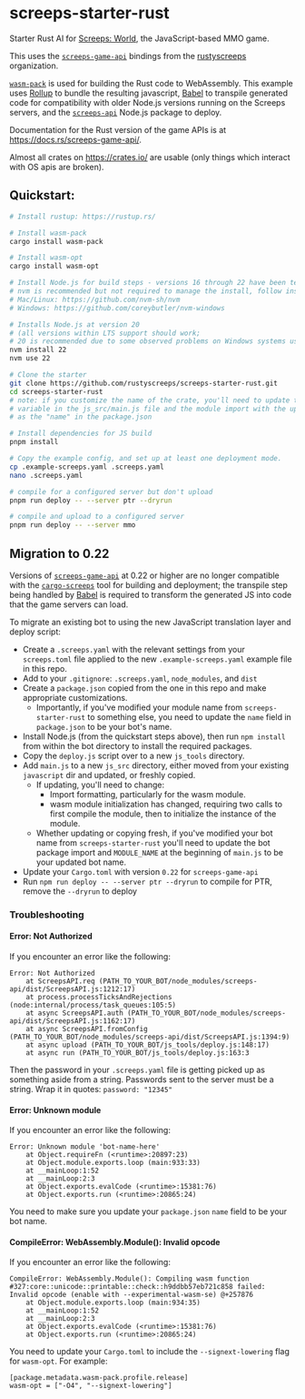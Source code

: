 # screeps-starter-rust

Starter Rust AI for [Screeps: World][screeps], the JavaScript-based MMO game.

This uses the [`screeps-game-api`] bindings from the [rustyscreeps] organization.

[`wasm-pack`] is used for building the Rust code to WebAssembly. This example uses [Rollup] to
bundle the resulting javascript, [Babel] to transpile generated code for compatibility with older
Node.js versions running on the Screeps servers, and the [`screeps-api`] Node.js package to deploy.

Documentation for the Rust version of the game APIs is at https://docs.rs/screeps-game-api/.

Almost all crates on https://crates.io/ are usable (only things which interact with OS
apis are broken).

## Quickstart:

```sh
# Install rustup: https://rustup.rs/

# Install wasm-pack
cargo install wasm-pack

# Install wasm-opt
cargo install wasm-opt

# Install Node.js for build steps - versions 16 through 22 have been tested, any should work
# nvm is recommended but not required to manage the install, follow instructions at:
# Mac/Linux: https://github.com/nvm-sh/nvm
# Windows: https://github.com/coreybutler/nvm-windows

# Installs Node.js at version 20
# (all versions within LTS support should work;
# 20 is recommended due to some observed problems on Windows systems using 22)
nvm install 22
nvm use 22

# Clone the starter
git clone https://github.com/rustyscreeps/screeps-starter-rust.git
cd screeps-starter-rust
# note: if you customize the name of the crate, you'll need to update the MODULE_NAME
# variable in the js_src/main.js file and the module import with the updated name, as well
# as the "name" in the package.json

# Install dependencies for JS build
pnpm install

# Copy the example config, and set up at least one deployment mode.
cp .example-screeps.yaml .screeps.yaml
nano .screeps.yaml

# compile for a configured server but don't upload
pnpm run deploy -- --server ptr --dryrun

# compile and upload to a configured server
pnpm run deploy -- --server mmo
```

## Migration to 0.22

Versions of [`screeps-game-api`] at 0.22 or higher are no longer compatible with the
[`cargo-screeps`] tool for building and deployment; the transpile step being handled by [Babel] is
required to transform the generated JS into code that the game servers can load.

To migrate an existing bot to using the new JavaScript translation layer and deploy script:

- Create a `.screeps.yaml` with the relevant settings from your `screeps.toml` file applied to the
  new `.example-screeps.yaml` example file in this repo.
- Add to your `.gitignore`: `.screeps.yaml`, `node_modules`, and `dist`
- Create a `package.json` copied from the one in this repo and make appropriate customizations.
  - Importantly, if you've modified your module name from `screeps-starter-rust` to something else,
    you need to update the `name` field in `package.json` to be your bot's name.
- Install Node.js (from the quickstart steps above), then run `npm install` from within the bot
  directory to install the required packages.
- Copy the `deploy.js` script over to a new `js_tools` directory.
- Add `main.js` to a new `js_src` directory, either moved from your existing `javascript` dir and
  updated, or freshly copied.
  - If updating, you'll need to change:
    - Import formatting, particularly for the wasm module.
    - wasm module initialization has changed, requiring two calls to first compile the module,
      then to initialize the instance of the module.
  - Whether updating or copying fresh, if you've modified your bot name from `screeps-starter-rust`
    you'll need to update the bot package import and `MODULE_NAME` at the beginning of `main.js`
    to be your updated bot name.
- Update your `Cargo.toml` with version `0.22` for `screeps-game-api`
- Run `npm run deploy -- --server ptr --dryrun` to compile for PTR, remove the `--dryrun` to deploy

### Troubleshooting

#### Error: Not Authorized

If you encounter an error like the following:

```
Error: Not Authorized
    at ScreepsAPI.req (PATH_TO_YOUR_BOT/node_modules/screeps-api/dist/ScreepsAPI.js:1212:17)
    at process.processTicksAndRejections (node:internal/process/task_queues:105:5)
    at async ScreepsAPI.auth (PATH_TO_YOUR_BOT/node_modules/screeps-api/dist/ScreepsAPI.js:1162:17)
    at async ScreepsAPI.fromConfig (PATH_TO_YOUR_BOT/node_modules/screeps-api/dist/ScreepsAPI.js:1394:9)
    at async upload (PATH_TO_YOUR_BOT/js_tools/deploy.js:148:17)
    at async run (PATH_TO_YOUR_BOT/js_tools/deploy.js:163:3
```

Then the password in your `.screeps.yaml` file is getting picked up as something aside from a string. Passwords sent to the server must be a string. Wrap it in quotes: `password: "12345"`

#### Error: Unknown module

If you encounter an error like the following:

```
Error: Unknown module 'bot-name-here'
    at Object.requireFn (<runtime>:20897:23)
    at Object.module.exports.loop (main:933:33)
    at __mainLoop:1:52
    at __mainLoop:2:3
    at Object.exports.evalCode (<runtime>:15381:76)
    at Object.exports.run (<runtime>:20865:24)
```

You need to make sure you update your `package.json` `name` field to be your bot name.

#### CompileError: WebAssembly.Module(): Invalid opcode

If you encounter an error like the following:

```
CompileError: WebAssembly.Module(): Compiling wasm function #327:core::unicode::printable::check::h9ddbb57eb721c858 failed: Invalid opcode (enable with --experimental-wasm-se) @+257876
    at Object.module.exports.loop (main:934:35)
    at __mainLoop:1:52
    at __mainLoop:2:3
    at Object.exports.evalCode (<runtime>:15381:76)
    at Object.exports.run (<runtime>:20865:24)
```

You need to update your `Cargo.toml` to include the `--signext-lowering` flag for `wasm-opt`. For example:

```
[package.metadata.wasm-pack.profile.release]
wasm-opt = ["-O4", "--signext-lowering"]
```

[screeps]: https://screeps.com/
[`wasm-pack`]: https://rustwasm.github.io/wasm-pack/
[Rollup]: https://rollupjs.org/
[Babel]: https://babeljs.io/
[`screeps-api`]: https://github.com/screepers/node-screeps-api
[`screeps-game-api`]: https://github.com/rustyscreeps/screeps-game-api/
[`cargo-screeps`]: https://github.com/rustyscreeps/cargo-screeps/
[rustyscreeps]: https://github.com/rustyscreeps/
